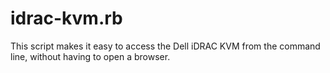 idrac-kvm.rb
============

This script makes it easy to access the Dell iDRAC KVM from the command line, without having to open a browser.